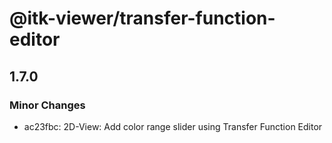 # @itk-viewer/transfer-function-editor

## 1.7.0

### Minor Changes

- ac23fbc: 2D-View: Add color range slider using Transfer Function Editor
